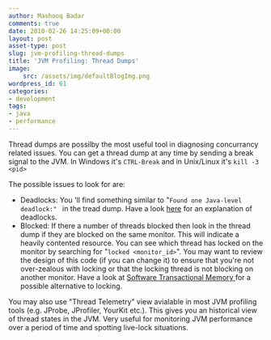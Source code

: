 ```yaml
---
author: Mashooq Badar
comments: true
date: 2010-02-26 14:25:09+00:00
layout: post
asset-type: post
slug: jvm-profiling-thread-dumps
title: 'JVM Profiling: Thread Dumps'
image:
    src: /assets/img/defaultBlogImg.png
wordpress_id: 61
categories:
- development
tags:
- java
- performance
---
```


Thread dumps are possilby the most useful tool in diagnosing concurrancy related issues. You can get a thread dump at any time by sending a break signal to the JVM. In Windows it's `CTRL-Break` and in Unix/Linux it's `kill -3 <pid>`

The possible issues to look for are:

  * Deadlocks: You 'll find something similar to "`Found one Java-level deadlock:" ` in the tread dump. Have a look [here](http://java.sun.com/docs/books/tutorial/essential/concurrency/deadlock.html) for an explanation of deadlocks.
  * Blocked: If there a number of threads blocked then look in the thread dump if they are blocked on the same monitor. This will indicate a heavily contented resource. You can see which thread has locked on the monitor by searching for "`locked <monitor_id>`". You may want to review the design of this code (if you can change it) to ensure that you're not over-zealous with locking or that the locking thread is not blocking on another monitor. Have a look at [Software Transactional Memory ](http://en.wikipedia.org/wiki/Software_transactional_memory) for a possible alternative to locking.

You may also use "Thread Telemetry" view avialable in most JVM profiling tools (e.g. JProbe, JProfiler, YourKit etc.). This gives you an historical view of thread states in the JVM. Very useful for monitoring JVM performance over a period of time and spotting live-lock situations.
